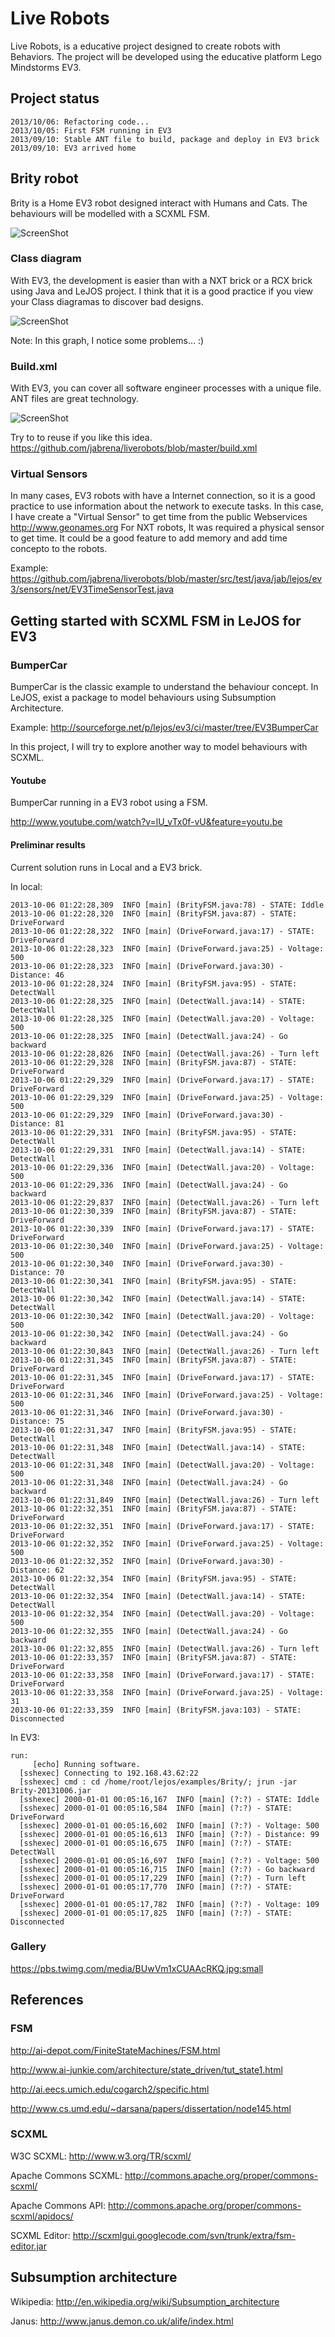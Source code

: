 Live Robots
==========
 
Live Robots, is a educative project designed to create robots with Behaviors.
The project will be developed using the educative platform Lego Mindstorms EV3.

## Project status ##

    2013/10/06: Refactoring code...
    2013/10/05: First FSM running in EV3
    2013/09/10: Stable ANT file to build, package and deploy in EV3 brick
    2013/09/10: EV3 arrived home

## Brity robot ##

Brity is a Home EV3 robot designed interact with Humans and Cats. 
The behaviours will be modelled with a SCXML FSM.

![ScreenShot](https://raw.github.com/jabrena/liverobots/master/docs/scxml/BrityModel.png)

### Class diagram ###

With EV3, the development is easier than with a NXT brick or a RCX brick using Java and LeJOS project.
I think that it is a good practice if you view your Class diagramas to discover bad designs.

![ScreenShot](https://raw.github.com/jabrena/liverobots/master/docs/uml/graph.png)

Note: In this graph, I notice some problems... :)

### Build.xml ###

With EV3, you can cover all software engineer processes with a unique file. 
ANT files are great technology.

![ScreenShot](https://raw.github.com/jabrena/liverobots/master/docs/vizant/build.png)

Try to to reuse if you like this idea.
https://github.com/jabrena/liverobots/blob/master/build.xml

### Virtual Sensors ###

In many cases, EV3 robots with have a Internet connection, so it is a good practice to use information about the network to execute tasks.
In this case, I have create a "Virtual Sensor" to get time from the public Webservices http://www.geonames.org 
For NXT robots, It was required a physical sensor to get time. It could be a good feature to add memory and add time concepto to the robots.

Example: https://github.com/jabrena/liverobots/blob/master/src/test/java/jab/lejos/ev3/sensors/net/EV3TimeSensorTest.java  

## Getting started with SCXML FSM in LeJOS for EV3 ##

### BumperCar ###

BumperCar is the classic example to understand the behaviour concept. 
In LeJOS, exist a package to model behaviours using Subsumption Architecture.

Example: http://sourceforge.net/p/lejos/ev3/ci/master/tree/EV3BumperCar

In this project, I will try to explore another way to model behaviours with SCXML.

#### Youtube ####

BumperCar running in a EV3 robot using a FSM.

http://www.youtube.com/watch?v=lU_vTx0f-vU&feature=youtu.be

#### Preliminar results ####

Current solution runs in Local and a EV3 brick.

In local:

    2013-10-06 01:22:28,309  INFO [main] (BrityFSM.java:78) - STATE: Iddle
    2013-10-06 01:22:28,320  INFO [main] (BrityFSM.java:87) - STATE: DriveForward
    2013-10-06 01:22:28,322  INFO [main] (DriveForward.java:17) - STATE: DriveForward
    2013-10-06 01:22:28,323  INFO [main] (DriveForward.java:25) - Voltage: 500
    2013-10-06 01:22:28,323  INFO [main] (DriveForward.java:30) - Distance: 46
    2013-10-06 01:22:28,324  INFO [main] (BrityFSM.java:95) - STATE: DetectWall
    2013-10-06 01:22:28,325  INFO [main] (DetectWall.java:14) - STATE: DetectWall
    2013-10-06 01:22:28,325  INFO [main] (DetectWall.java:20) - Voltage: 500
    2013-10-06 01:22:28,325  INFO [main] (DetectWall.java:24) - Go backward
    2013-10-06 01:22:28,826  INFO [main] (DetectWall.java:26) - Turn left
    2013-10-06 01:22:29,328  INFO [main] (BrityFSM.java:87) - STATE: DriveForward
    2013-10-06 01:22:29,329  INFO [main] (DriveForward.java:17) - STATE: DriveForward
    2013-10-06 01:22:29,329  INFO [main] (DriveForward.java:25) - Voltage: 500
    2013-10-06 01:22:29,329  INFO [main] (DriveForward.java:30) - Distance: 81
    2013-10-06 01:22:29,331  INFO [main] (BrityFSM.java:95) - STATE: DetectWall
    2013-10-06 01:22:29,331  INFO [main] (DetectWall.java:14) - STATE: DetectWall
    2013-10-06 01:22:29,336  INFO [main] (DetectWall.java:20) - Voltage: 500
    2013-10-06 01:22:29,336  INFO [main] (DetectWall.java:24) - Go backward
    2013-10-06 01:22:29,837  INFO [main] (DetectWall.java:26) - Turn left
    2013-10-06 01:22:30,339  INFO [main] (BrityFSM.java:87) - STATE: DriveForward
    2013-10-06 01:22:30,339  INFO [main] (DriveForward.java:17) - STATE: DriveForward
    2013-10-06 01:22:30,340  INFO [main] (DriveForward.java:25) - Voltage: 500
    2013-10-06 01:22:30,340  INFO [main] (DriveForward.java:30) - Distance: 70
    2013-10-06 01:22:30,341  INFO [main] (BrityFSM.java:95) - STATE: DetectWall
    2013-10-06 01:22:30,342  INFO [main] (DetectWall.java:14) - STATE: DetectWall
    2013-10-06 01:22:30,342  INFO [main] (DetectWall.java:20) - Voltage: 500
    2013-10-06 01:22:30,342  INFO [main] (DetectWall.java:24) - Go backward
    2013-10-06 01:22:30,843  INFO [main] (DetectWall.java:26) - Turn left
    2013-10-06 01:22:31,345  INFO [main] (BrityFSM.java:87) - STATE: DriveForward
    2013-10-06 01:22:31,345  INFO [main] (DriveForward.java:17) - STATE: DriveForward
    2013-10-06 01:22:31,346  INFO [main] (DriveForward.java:25) - Voltage: 500
    2013-10-06 01:22:31,346  INFO [main] (DriveForward.java:30) - Distance: 75
    2013-10-06 01:22:31,347  INFO [main] (BrityFSM.java:95) - STATE: DetectWall
    2013-10-06 01:22:31,348  INFO [main] (DetectWall.java:14) - STATE: DetectWall
    2013-10-06 01:22:31,348  INFO [main] (DetectWall.java:20) - Voltage: 500
    2013-10-06 01:22:31,348  INFO [main] (DetectWall.java:24) - Go backward
    2013-10-06 01:22:31,849  INFO [main] (DetectWall.java:26) - Turn left
    2013-10-06 01:22:32,351  INFO [main] (BrityFSM.java:87) - STATE: DriveForward
    2013-10-06 01:22:32,351  INFO [main] (DriveForward.java:17) - STATE: DriveForward
    2013-10-06 01:22:32,352  INFO [main] (DriveForward.java:25) - Voltage: 500
    2013-10-06 01:22:32,352  INFO [main] (DriveForward.java:30) - Distance: 62
    2013-10-06 01:22:32,354  INFO [main] (BrityFSM.java:95) - STATE: DetectWall
    2013-10-06 01:22:32,354  INFO [main] (DetectWall.java:14) - STATE: DetectWall
    2013-10-06 01:22:32,354  INFO [main] (DetectWall.java:20) - Voltage: 500
    2013-10-06 01:22:32,355  INFO [main] (DetectWall.java:24) - Go backward
    2013-10-06 01:22:32,855  INFO [main] (DetectWall.java:26) - Turn left
    2013-10-06 01:22:33,357  INFO [main] (BrityFSM.java:87) - STATE: DriveForward
    2013-10-06 01:22:33,358  INFO [main] (DriveForward.java:17) - STATE: DriveForward
    2013-10-06 01:22:33,358  INFO [main] (DriveForward.java:25) - Voltage: 31
    2013-10-06 01:22:33,359  INFO [main] (BrityFSM.java:103) - STATE: Disconnected
In EV3:

    run:
         [echo] Running software.
      [sshexec] Connecting to 192.168.43.62:22
      [sshexec] cmd : cd /home/root/lejos/examples/Brity/; jrun -jar Brity-20131006.jar 
      [sshexec] 2000-01-01 00:05:16,167  INFO [main] (?:?) - STATE: Iddle
      [sshexec] 2000-01-01 00:05:16,584  INFO [main] (?:?) - STATE: DriveForward
      [sshexec] 2000-01-01 00:05:16,602  INFO [main] (?:?) - Voltage: 500
      [sshexec] 2000-01-01 00:05:16,613  INFO [main] (?:?) - Distance: 99
      [sshexec] 2000-01-01 00:05:16,675  INFO [main] (?:?) - STATE: DetectWall
      [sshexec] 2000-01-01 00:05:16,697  INFO [main] (?:?) - Voltage: 500
      [sshexec] 2000-01-01 00:05:16,715  INFO [main] (?:?) - Go backward
      [sshexec] 2000-01-01 00:05:17,229  INFO [main] (?:?) - Turn left
      [sshexec] 2000-01-01 00:05:17,770  INFO [main] (?:?) - STATE: DriveForward
      [sshexec] 2000-01-01 00:05:17,782  INFO [main] (?:?) - Voltage: 109
      [sshexec] 2000-01-01 00:05:17,825  INFO [main] (?:?) - STATE: Disconnected

### Gallery ###

https://pbs.twimg.com/media/BUwVm1xCUAAcRKQ.jpg:small

## References ##

### FSM ###

http://ai-depot.com/FiniteStateMachines/FSM.html

http://www.ai-junkie.com/architecture/state_driven/tut_state1.html

http://ai.eecs.umich.edu/cogarch2/specific.html

http://www.cs.umd.edu/~darsana/papers/dissertation/node145.html


### SCXML ###

W3C SCXML: http://www.w3.org/TR/scxml/

Apache Commons SCXML: http://commons.apache.org/proper/commons-scxml/

Apache Commons API: http://commons.apache.org/proper/commons-scxml/apidocs/

SCXML Editor: http://scxmlgui.googlecode.com/svn/trunk/extra/fsm-editor.jar

## Subsumption architecture ##

Wikipedia: http://en.wikipedia.org/wiki/Subsumption_architecture

Janus: http://www.janus.demon.co.uk/alife/index.html





